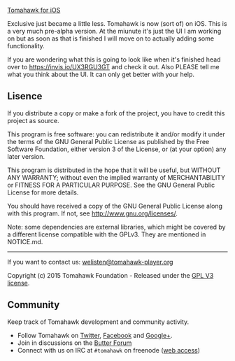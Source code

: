 [Tomahawk for iOS](https://github.com/tomahawk-player/tomahawk-ios)

Exclusive just became a little less. Tomahawk is now (sort of) on iOS. This is a very much pre-alpha version. At the miunute it's just the UI I am working on but as soon as that is finished I will move on to actually adding some functionality.

If you are wondering what this is going to look like when it's finished head over to https://invis.io/UX3RGU3GT and check it out. Also PLEASE tell me what you think about the UI. It can only get better with your help.


## Lisence

If you distribute a copy or make a fork of the project, you have to credit this project as source.

This program is free software: you can redistribute it and/or modify it under the terms of the GNU General Public License as published by the Free Software Foundation, either version 3 of the License, or (at your option) any later version.

This program is distributed in the hope that it will be useful, but WITHOUT ANY WARRANTY; without even the implied warranty of MERCHANTABILITY or FITNESS FOR A PARTICULAR PURPOSE.  See the GNU General Public License for more details.

You should have received a copy of the GNU General Public License along with this program.  If not, see http://www.gnu.org/licenses/.

Note: some dependencies are external libraries, which might be covered by a different license compatible with the GPLv3. They are mentioned in NOTICE.md.

***

If you want to contact us: [welisten@tomahawk-player.org](mailto:welisten@tomahawk-player.org)

Copyright (c) 2015 Tomahawk Foundation - Released under the [GPL V3 license](https://github.com/mourke/tomahawk-iOS/blob/master/LICENSE.md).

## Community

Keep track of Tomahawk development and community activity.

* Follow Tomahawk on [Twitter](https://twitter.com/tomahawk), [Facebook](https://www.facebook.com/TomahawkPlayer/) and [Google+](https://plus.google.com/+Gettomahawks/videos).
* Join in discussions on the [Butter Forum](http://forum.tomahawk-player.org/)
 * Connect with us on IRC at `#tomahawk` on freenode ([web access](http://webchat.freenode.net/?channels=tomahawk))
